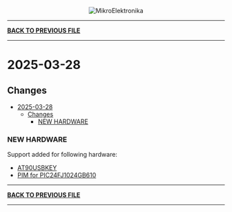 <p align="center">
  <img src="http://www.mikroe.com/img/designs/beta/logo_small.png?raw=true" alt="MikroElektronika"/>
</p>

---

**[BACK TO PREVIOUS FILE](../changelog.md)**

---

# 2025-03-28

## Changes

- [2025-03-28](#2025-03-28)
  - [Changes](#changes)
    - [NEW HARDWARE](#new-hardware)

### NEW HARDWARE

Support added for following hardware:

+ [AT90USBKEY](https://www.microchip.com/en-us/development-tool/AT90USBKEY2)
+ [PIM for PIC24FJ1024GB610](https://www.microchip.com/en-us/development-tool/MA240023)

---

**[BACK TO PREVIOUS FILE](../changelog.md)**

---

